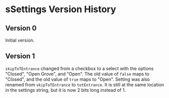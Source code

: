 # sSettings Version History

## Version 0

Initial version.

## Version 1

`skipToTEntrance` changed from a checkbox to a select with the options "Closed", "Open Grove", and "Open". The old value of `false` maps to "Closed", and the old value of `true` maps to "Open".
Setting was also renamed from `skipToTEntrance` to `totEntrance`.
It is still at the same location in the settings string, but it is now 2 bits long instead of 1.
